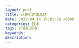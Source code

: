 ```yaml
---
layout: post
title: 计算机网络总结
date: 2022-04-14 16:01:58 +0800
categories: 技术
tags: 计算机网络
keywords: 
description: 
---
```

